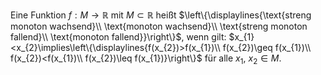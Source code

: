 Eine Funktion $f:M\to \mathbb{R}\ \text{mit}\ M\subset \mathbb{R}$ heißt $\left\{\displaylines{\text{streng monoton wachsend}\\ \text{monoton wachsend}\\ \text{streng monoton fallend}\\ \text{monoton fallend}}\right\}$, wenn gilt: $x_{1}<x_{2}\implies\left\{\displaylines{f(x_{2})>f(x_{1})\\ f(x_{2})\geq f(x_{1})\\ f(x_{2})<f(x_{1})\\ f(x_{2})\leq f(x_{1})}\right\}$ für alle $x_{1},\ x_{2} \in M$.